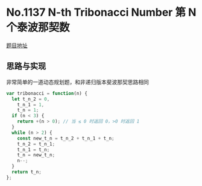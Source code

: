 # No.1137 N-th Tribonacci Number 第 N 个泰波那契数

[题目地址](https://leetcode-cn.com/problems/n-th-tribonacci-number/)

## 思路与实现

非常简单的一道动态规划题，和非递归版本斐波那契思路相同

```javascript
var tribonacci = function(n) {
  let t_n_2 = 0,
    t_n_1 = 1,
    t_n = 1;
  if (n < 3) {
    return +(n > 0); // 当 ≤ 0 时返回 0，>0 时返回 1
  }
  while (n > 2) {
    const new_t_n = t_n_2 + t_n_1 + t_n;
    t_n_2 = t_n_1;
    t_n_1 = t_n;
    t_n = new_t_n;
    n--;
  }
  return t_n;
};
```